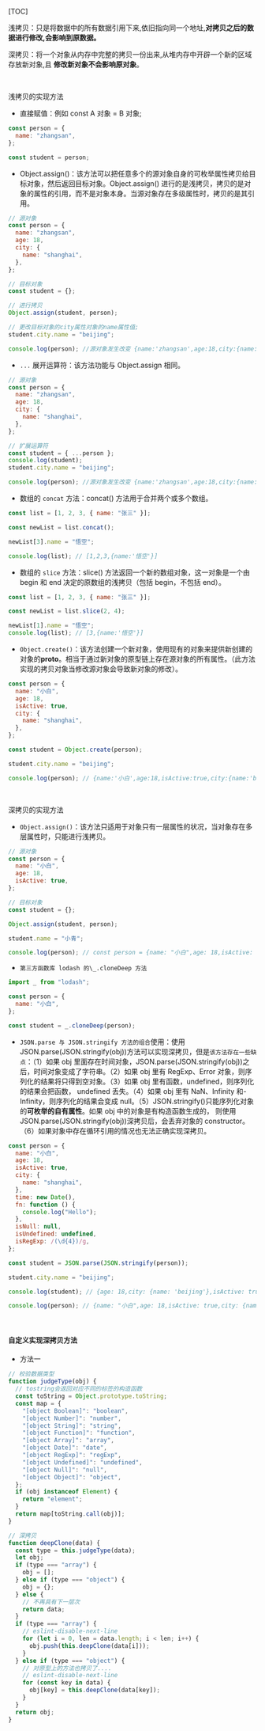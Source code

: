 [TOC]

浅拷贝：只是将数据中的所有数据引用下来,依旧指向同一个地址,**对拷贝之后的数据进行修改,会影响到原数据。**

深拷贝：将一个对象从内存中完整的拷贝一份出来,从堆内存中开辟一个新的区域存放新对象,且 **修改新对象不会影响原对象**。

&nbsp;

浅拷贝的实现方法

- 直接赋值：例如 const A 对象 = B 对象;

```js
const person = {
  name: "zhangsan",
};

const student = person;
```

- Object.assign()：该方法可以把任意多个的源对象自身的可枚举属性拷贝给目标对象，然后返回目标对象。Object.assign() 进行的是浅拷贝，拷贝的是对象的属性的引用，而不是对象本身。当源对象存在多级属性时，拷贝的是其引用。

```js
// 源对象
const person = {
  name: "zhangsan",
  age: 18,
  city: {
    name: "shanghai",
  },
};

// 目标对象
const student = {};

// 进行拷贝
Object.assign(student, person);

// 更改目标对象的city属性对象的name属性值;
student.city.name = "beijing";

console.log(person); //源对象发生改变 {name:'zhangsan',age:18,city:{name:'beijing'}}
```

- `...` 展开运算符：该方法功能与 Object.assign 相同。

```js
// 源对象
const person = {
  name: "zhangsan",
  age: 18,
  city: {
    name: "shanghai",
  },
};

// 扩展运算符
const student = { ...person };
console.log(student);
student.city.name = "beijing";

console.log(person); //源对象发生改变 {name:'zhangsan',age:18,city:{name:'beijing'}}
```

- 数组的 `concat` 方法：concat() 方法用于合并两个或多个数组。

```js
const list = [1, 2, 3, { name: "张三" }];

const newList = list.concat();

newList[3].name = "悟空";

console.log(list); // [1,2,3,{name:'悟空'}]
```

- 数组的 `slice` 方法：slice() 方法返回一个新的数组对象，这一对象是一个由 begin 和 end 决定的原数组的浅拷贝（包括 begin，不包括 end）。

```js
const list = [1, 2, 3, { name: "张三" }];

const newList = list.slice(2, 4);

newList[1].name = "悟空";
console.log(list); // [3,{name:'悟空'}]
```

- `Object.create()`：该方法创建一个新对象，使用现有的对象来提供新创建的对象的**proto**。相当于通过新对象的原型链上存在源对象的所有属性。（此方法实现的拷贝对象当修改源对象会导致新对象的修改）。

```js
const person = {
  name: "小白",
  age: 18,
  isActive: true,
  city: {
    name: "shanghai",
  },
};

const student = Object.create(person);

student.city.name = "beijing";

console.log(person); // {name:'小白',age:18,isActive:true,city:{name:'beijing'}}
```

&nbsp;

深拷贝的实现方法

- `Object.assign()`：该方法只适用于对象只有一层属性的状况，当对象存在多层属性时，只能进行浅拷贝。

```js
// 源对象
const person = {
  name: "小白",
  age: 18,
  isActive: true,
};

// 目标对象
const student = {};

Object.assign(student, person);

student.name = "小青";

console.log(person); // const person = {name: "小白",age: 18,isActive: true}
```

- `第三方函数库 lodash 的\_.cloneDeep 方法`

```js
import _ from "lodash";

const person = {
  name: "小白",
};

const student = _.cloneDeep(person);
```

- `JSON.parse 与 JSON.stringify 方法的组合`使用：使用 JSON.parse(JSON.stringify(obj))方法可以实现深拷贝，但是`该方法存在一些缺点`：（1）如果 obj 里面存在时间对象，JSON.parse(JSON.stringify(obj))之后，时间对象变成了字符串。（2）如果 obj 里有 RegExp、Error 对象，则序列化的结果将只得到空对象。（3）如果 obj 里有函数，undefined，则序列化的结果会把函数， undefined 丢失。（4）如果 obj 里有 NaN、Infinity 和-Infinity，则序列化的结果会变成 null。（5）JSON.stringify()只能序列化对象的**可枚举的自有属性**。如果 obj 中的对象是有构造函数生成的， 则使用 JSON.parse(JSON.stringify(obj))深拷贝后，会丢弃对象的 constructor。（6）如果对象中存在循环引用的情况也无法正确实现深拷贝。

```js
const person = {
  name: "小白",
  age: 18,
  isActive: true,
  city: {
    name: "shanghai",
  },
  time: new Date(),
  fn: function () {
    console.log("Hello");
  },
  isNull: null,
  isUndefined: undefined,
  isRegExp: /(\d{4})/g,
};

const student = JSON.parse(JSON.stringify(person));

student.city.name = "beijing";

console.log(student); // {age: 18,city: {name: 'beijing'},isActive: true,isNull: null,isRegExp: {},name: "小白",time: "2021-11-12T09:42:16.219Z"}

console.log(person); // {name: "小白",age: 18,isActive: true,city: {name: "shanghai"},time: new Date(),fn: function () {console.log("Hello");},isNull: null,isUndefined: undefined,isRegExp: /(\d{4})/g}
```

&nbsp;

#### 自定义实现深拷贝方法

- 方法一

```js
// 校验数据类型
function judgeType(obj) {
  // tostring会返回对应不同的标签的构造函数
  const toString = Object.prototype.toString;
  const map = {
    "[object Boolean]": "boolean",
    "[object Number]": "number",
    "[object String]": "string",
    "[object Function]": "function",
    "[object Array]": "array",
    "[object Date]": "date",
    "[object RegExp]": "regExp",
    "[object Undefined]": "undefined",
    "[object Null]": "null",
    "[object Object]": "object",
  };
  if (obj instanceof Element) {
    return "element";
  }
  return map[toString.call(obj)];
}

// 深拷贝
function deepClone(data) {
  const type = this.judgeType(data);
  let obj;
  if (type === "array") {
    obj = [];
  } else if (type === "object") {
    obj = {};
  } else {
    // 不再具有下一层次
    return data;
  }
  if (type === "array") {
    // eslint-disable-next-line
    for (let i = 0, len = data.length; i < len; i++) {
      obj.push(this.deepClone(data[i]));
    }
  } else if (type === "object") {
    // 对原型上的方法也拷贝了....
    // eslint-disable-next-line
    for (const key in data) {
      obj[key] = this.deepClone(data[key]);
    }
  }
  return obj;
}
```
